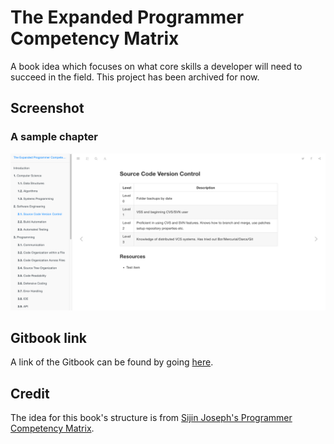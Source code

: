 # The Expanded Programmer Competency Matrix

A book idea which focuses on what core skills a developer will need to succeed in the field. This project has been archived for now.

## Screenshot

### A sample chapter

![book-screenshot](book-screenshot.png)

## Gitbook link

A link of the Gitbook can be found by going [here](https://digitalmockingbird.gitbooks.io/competency/content/).

## Credit

The idea for this book's structure is from [Sijin Joseph's Programmer Competency Matrix](http://sijinjoseph.com/programmer-competency-matrix/).